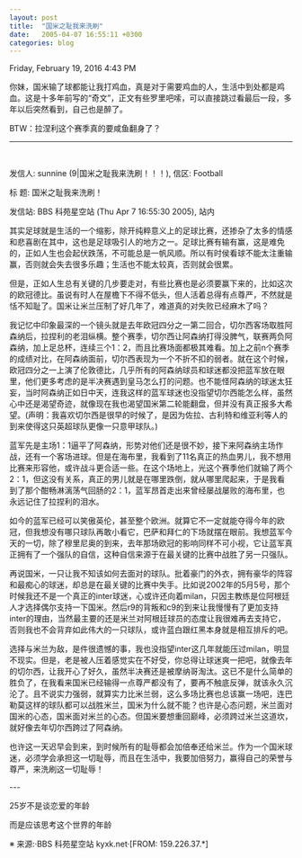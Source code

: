 ```yaml
---
layout: post
title:  "国米之耻我来洗刷"
date:   2005-04-07 16:55:11 +0300
categories: blog
---
```


Friday, February 19, 2016 4:43 PM

你妹，国米输了球都能让我打鸡血，真是对于需要鸡血的人，生活中到处都是鸡血。这是十多年前写的“奇文”，正文有些罗里吧嗦，可以直接跳过看最后一段，多年以后突然看到，自己也是醉了。

BTW：拉涅利这个赛季真的要咸鱼翻身了？

___

<br/>

发信人: sunnine (9\|国米之耻我来洗刷！！！), 信区: Football

标  题: 国米之耻我来洗刷！

发信站: BBS 科苑星空站 (Thu Apr  7 16:55:30 2005), 站内

其实足球就是生活的一个缩影，除开纯粹意义上的足球比赛，还掺杂了太多的情感和悲喜剧在其中，这也是足球吸引人的地方之一。足球比赛有输有赢，这是难免的，正如人生也会起伏跌荡，不可能总是一帆风顺。所以有时侯看球不能太注重输赢，否则就会失去很多乐趣；生活也不能太较真，否则就会很累。

但是，正如人生总有关键的几步要走对，有些比赛也是必须要赢下来的，比如这次的欧冠德比。虽说有时人在屋檐下不得不低头，但人活着总得有点尊严，不然就是恬不知耻了。国米让米兰压制了好几年了，难道真的对失败已经麻木了吗？

我记忆中印象最深的一个镜头就是去年欧冠四分之一第二回合，切尔西客场取胜阿森纳后，拉捏利的老泪纵横。整个赛季，切尔西让阿森纳打得没脾气，联赛两负阿森纳，加上足总杯，连续三个1：2，而且比赛场面都极其难看。加上之前n个赛季的成绩对比，在阿森纳面前，切尔西表现为一个不折不扣的弱者。就在这个时候，欧冠四分之一上演了伦敦德比，几乎所有的阿森纳球员和球迷都没把蓝军放在眼里，他们更多考虑的是半决赛遇到皇马怎么打的问题。也不能怪阿森纳的球迷太狂妄，当时阿森纳正如日中天，连我这样的蓝军球迷也没指望切尔西能怎么样，虽然心中还是渴望奇迹，就像现在我也渴望国米第二轮能翻盘，但并没有真正报多大希望。(声明：我喜欢切尔西是很早的时候了，是因为佐拉、古利特和维亚利等人的到来使得这只英超球队更像一只意甲球队。)

蓝军先是主场1：1逼平了阿森纳，形势对他们还是很不妙，接下来阿森纳主场作战，还有一个客场进球。但是在海布里，我看到了11名真正的热血男儿，我不想用比赛来形容他，或许战斗更合适一些。在这个场地上，光这个赛季他们就输了两个2：1，但这没有关系，真正的男儿就是在哪里跌倒，就从哪里爬起来，于是我看到了那个酣畅淋漓荡气回肠的2：1，蓝军昂首走出来曾经屡战屡败的海布里，也永远记住了拉捏利的泪水。

如今的蓝军已经可以笑傲英伦，甚至整个欧洲。就算它不一定就能夺得今年的欧冠，但我想没有哪只球队再敢小看它，巴萨和拜仁的下场就摆在眼前。我想蓝军今天的一切，除了穆里尼奥的到来，去年那场欧冠的影响同样不可小视，它让蓝军真正拥有了一个强队的自信，这种自信来源于在最关键的比赛中战胜了另一只强队。

再说国米，一只让我不知该如何去面对的球队。批着豪门的外衣，拥有豪华的阵容和最痴心的球迷，却总是在最关键的比赛中失手。比如说2002年的5月5号，那个时候我还不是一个真正的inter球迷，心或许还向着milan，只因主教练是位阿根廷人才选择偶尔支持一下国米。然后r9的背叛和c9的到来让我慢慢有了更加支持inter的理由，当然最主要的还是米兰对阿根廷球员的态度让我很难再去支持它，否则我也不会背弃如此伟大的一只球队，或许蓝白跟红黑本身就是相互排斥的吧。

选择与米兰为敌，是件很遗憾的事，我也没指望inter这几年就能压过milan，明显不现实。但是，老是被人压着感觉实在不好受，你总得让球迷爽一把吧，就像去年的切尔西，让我开心了好久，虽然半决赛还是被摩纳哥淘汰。这已不是什么简单的胜负了，在我看来国米已经输得一点尊严都没有了，要再不触底反弹，就该永久沉沦了。且不说实力强弱，就算实力比米兰弱，这么多场比赛也总该赢一场吧，连巴勒莫这样的球队都可以战胜米兰，国米为什么就不能？也许是心态问题，米兰面对国米的心态，国米面对米兰的心态。但国米要想重回巅峰，必须跨过米兰这道坎，就好像去年切尔西跨过了阿森纳。

也许这一天迟早会到来，到时候所有的耻辱都会加倍奉还给米兰。作为一个国米球迷，必须学会承担这一切耻辱，而且在生活中，我要加倍努力，赢得自己的荣誉与尊严，来洗刷这一切耻辱！

\-\-\-

25岁不是谈恋爱的年龄

而是应该思考这个世界的年龄

※ 来源:·BBS 科苑星空站 kyxk.net·[FROM: 159.226.37.\*]

